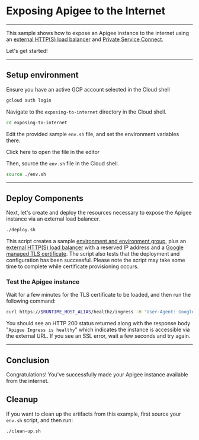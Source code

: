 # Exposing Apigee to the Internet

---
This sample shows how to expose an Apigee instance to the internet using an [external HTTP(S) load balancer](https://cloud.google.com/load-balancing/docs/https) and [Private Service Connect](https://cloud.google.com/apigee/docs/api-platform/system-administration/northbound-networking-psc).

Let's get started!

---

## Setup environment

Ensure you have an active GCP account selected in the Cloud shell

```sh
gcloud auth login
```

Navigate to the `exposing-to-internet` directory in the Cloud shell.

```sh
cd exposing-to-internet
```

Edit the provided sample `env.sh` file, and set the environment variables there.

Click <walkthrough-editor-open-file filePath="exposing-to-internet/env.sh">here</walkthrough-editor-open-file> to open the file in the editor

Then, source the `env.sh` file in the Cloud shell.

```sh
source ./env.sh
```

---

## Deploy Components

Next, let's create and deploy the resources necessary to expose the Apigee instance via an external load balancer.

```sh
./deploy.sh
```

This script creates a sample [environment and environment group](https://cloud.google.com/apigee/docs/api-platform/fundamentals/environments-overview), plus an [external HTTP(S) load balancer](https://cloud.google.com/load-balancing/docs/https) with a reserved IP address and a [Google managed TLS certificate](https://cloud.google.com/load-balancing/docs/ssl-certificates/google-managed-certs). The script also tests that the deployment and configuration has been successful. Please note the script may take some time to complete while certificate provisioning occurs.


### Test the Apigee instance

Wait for a few minutes for the TLS certificate to be loaded, and then run the following command:
```sh
curl https://$RUNTIME_HOST_ALIAS/healthz/ingress -H 'User-Agent: GoogleHC'
```

You should see an HTTP 200 status returned along with the response body "`Apigee Ingress is healthy`" which indicates the instance is accessible via the external URL.  If you see an SSL error, wait a few seconds and try again.

---
## Conclusion

<walkthrough-conclusion-trophy></walkthrough-conclusion-trophy>

Congratulations! You've successfully made your Apigee instance available from the internet.

<walkthrough-inline-feedback></walkthrough-inline-feedback>

## Cleanup

If you want to clean up the artifacts from this example, first source your `env.sh` script, and then run:

```bash
./clean-up.sh
```
